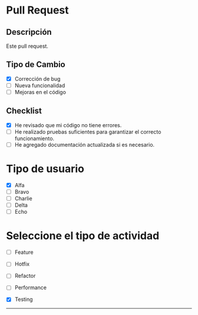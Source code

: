 # Pull Request

## Descripción
Este pull request.

## Tipo de Cambio
- [X] Corrección de bug
- [ ] Nueva funcionalidad
- [ ] Mejoras en el código

## Checklist
- [X] He revisado que mi código no tiene errores.
- [ ] He realizado pruebas suficientes para garantizar el correcto funcionamiento.
- [ ] He agregado documentación actualizada si es necesario.

# Tipo de usuario
- [X] Alfa
- [ ] Bravo 
- [ ] Charlie
- [ ] Delta
- [ ] Echo

# Seleccione el tipo de actividad
- [ ] Feature
- [ ] Hotfix
- [ ] Refactor
- [ ] Performance
- [X] Testing


---
